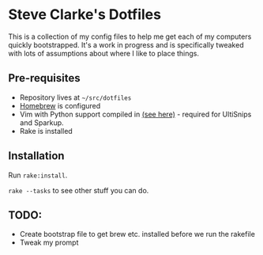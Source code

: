 # Steve Clarke's Dotfiles

This is a collection of my config files to help me get each of my
computers quickly bootstrapped. It's a work in progress and is
specifically tweaked with lots of assumptions about where I like
to place things.

## Pre-requisites

* Repository lives at `~/src/dotfiles`
* [Homebrew](http://mxcl.github.com/homebrew/) is configured
* Vim with Python support compiled in [(see here)](https://github.com/Homebrew/homebrew-dupes) - required for UltiSnips and Sparkup.
* Rake is installed

## Installation

Run `rake:install`.

`rake --tasks` to see other stuff you can do.

## TODO:
* Create bootstrap file to get brew etc. installed before
  we run the rakefile
* Tweak my prompt

